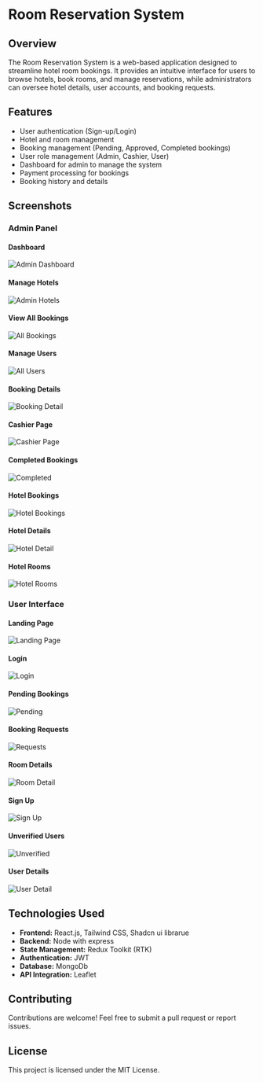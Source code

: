 # Room Reservation System

## Overview
The Room Reservation System is a web-based application designed to streamline hotel room bookings. It provides an intuitive interface for users to browse hotels, book rooms, and manage reservations, while administrators can oversee hotel details, user accounts, and booking requests.

## Features
- User authentication (Sign-up/Login)
- Hotel and room management
- Booking management (Pending, Approved, Completed bookings)
- User role management (Admin, Cashier, User)
- Dashboard for admin to manage the system
- Payment processing for bookings
- Booking history and details

## Screenshots
### Admin Panel
#### Dashboard
![Admin Dashboard](public/screenshots/admin-dashboard.png)

#### Manage Hotels
![Admin Hotels](public/screenshots/admin-hotels.png)

#### View All Bookings
![All Bookings](public/screenshots/all-bookings.png)

#### Manage Users
![All Users](public/screenshots/all-users.png)

#### Booking Details
![Booking Detail](public/screenshots/booking-detail.png)

#### Cashier Page
![Cashier Page](public/screenshots/cashier-page.png)

#### Completed Bookings
![Completed](public/screenshots/compelete.png)

#### Hotel Bookings
![Hotel Bookings](public/screenshots/hotel-bookings.png)

#### Hotel Details
![Hotel Detail](public/screenshots/hotel-detail.png)

#### Hotel Rooms
![Hotel Rooms](public/screenshots/hotel-rooms.png)

### User Interface
#### Landing Page
![Landing Page](public/screenshots/landing-page.png)

#### Login
![Login](public/screenshots/login.png)

#### Pending Bookings
![Pending](public/screenshots/pending.png)

#### Booking Requests
![Requests](public/screenshots/requests.png)

#### Room Details
![Room Detail](public/screenshots/room-detail.png)

#### Sign Up
![Sign Up](public/screenshots/sign-up.png)

#### Unverified Users
![Unverified](public/screenshots/unverified.png)

#### User Details
![User Detail](public/screenshots/user-detail.png)

## Technologies Used
- **Frontend:** React.js, Tailwind CSS, Shadcn ui librarue
- **Backend:** Node with express
- **State Management:** Redux Toolkit (RTK)
- **Authentication:** JWT
- **Database:** MongoDb
- **API Integration:** Leaflet

## Contributing
Contributions are welcome! Feel free to submit a pull request or report issues.

## License
This project is licensed under the MIT License.


